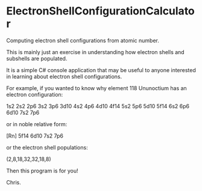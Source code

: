 # ElectronShellConfigurationCalculator
Computing electron shell configurations from atomic number.

This is mainly just an exercise in understanding how electron shells and subshells are populated.

It is a simple C# console application that may be useful to anyone interested in learning about electron shell configurations.

For example, if you wanted to know why element 118 Ununoctium has an electron configuration:

1s2 2s2 2p6 3s2 3p6 3d10 4s2 4p6 4d10 4f14 5s2 5p6 5d10 5f14 6s2 6p6 6d10 7s2 7p6

or in noble relative form:

[Rn] 5f14 6d10 7s2 7p6

or the electron shell populations:

(2,8,18,32,32,18,8)

Then this program is for you!

Chris.

